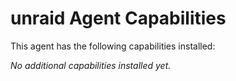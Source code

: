 # unraid Agent Capabilities

This agent has the following capabilities installed:

_No additional capabilities installed yet._

